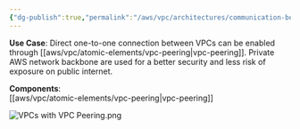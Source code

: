 ```yaml
---
{"dg-publish":true,"permalink":"/aws/vpc/architectures/communication-between-vp-cs-through-vpc-peering/"}
---
```


**Use Case**: Direct one-to-one connection between VPCs can be enabled through [[aws/vpc/atomic-elements/vpc-peering\|vpc-peering]]. Private AWS network backbone are used for a better security and less risk of exposure on public internet.


**Components**:  
[[aws/vpc/atomic-elements/vpc-peering\|vpc-peering]] 



![VPCs with VPC Peering.png](/img/user/aws/vpc/png/VPCs%20with%20VPC%20Peering.png)